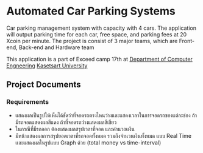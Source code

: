 # Automated Car Parking Systems

Car parking management system with capacity with 4 cars. The application will output parking time for each car, free space, and parking fees at 20 Xcoin per minute. The project is consist of 3 major teams, which are Front-end, Back-end and Hardware team

This application is a part of Exceed camp 17th at [Department of Computer Engneering](https://www.cpe.ku.ac.th/?lang=en) [Kasetsart University](https://www.ku.ac.th/th)

## Project Documents

### Requirements

* แสดงผลเป็นรูปให้เห็นได้ชัดว่าที่จอดรถตรงไหนว่างและแสดงเวลาในการจอดรถของแต่ละช่อง ถ้ามีรถจอดแสดงผลสีแดง ถ้าที่จอดรถว่างแสดงผลสีเขียว
* ในกรณีที่มีรถออก ต้องแสดงผลสรุปเวลาที่จอด และคำนวณเงิน
* มีหน้าแสดงผลการสรุปยอดเวลาที่รถจอดทั้งหมด รวมถึงจำนวนเงินทั้งหมด แบบ Real Time เเละแสดงผลในรูปแบบ Graph ด้วย (total money vs time-interval)


